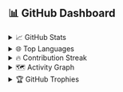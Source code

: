 ## 📊 GitHub Dashboard

<details>
<summary>📈 GitHub Stats</summary>

![GitHub Stats](https://github-readme-stats.vercel.app/api?username=kerneljay&show_icons=true&include_all_commits=true&rank_icon=github&theme=vue-dark)

</details>

<details>
<summary>🌐 Top Languages</summary>

![Top Languages](https://github-readme-stats.vercel.app/api/top-langs/?username=kerneljay&layout=compact&show_icons=true&theme=vue-dark)

</details>

<details>
<summary>🔥 Contribution Streak</summary>

![GitHub Streak](https://streak-stats.demolab.com?user=kerneljay&theme=vue-dark)

</details>

<details>
<summary>🗺️ Activity Graph</summary>

![Activity Graph](https://github-readme-activity-graph.vercel.app/graph?username=kerneljay&theme=vue-dark)

</details>

<details>
<summary>🏆 GitHub Trophies</summary>

[![Trophy](https://github-profile-trophy.vercel.app/?username=kerneljay&theme=vue-dark&margin-w=10&margin-h=10)](https://github.com/ryo-ma/github-profile-trophy)

</details>

<!-- Optional: WakaTime Section -->
<!-- Requires setup: https://github.com/athul/waka-readme -->
<!-- Replace 'yourWakaUsername' with your WakaTime username -->
<!-- 
<details>
<summary>⏱️ WakaTime Stats</summary>

![WakaTime Stats](https://github-readme-stats.vercel.app/api/wakatime?username=yourWakaUsername&theme=vue-dark)

</details>
-->
